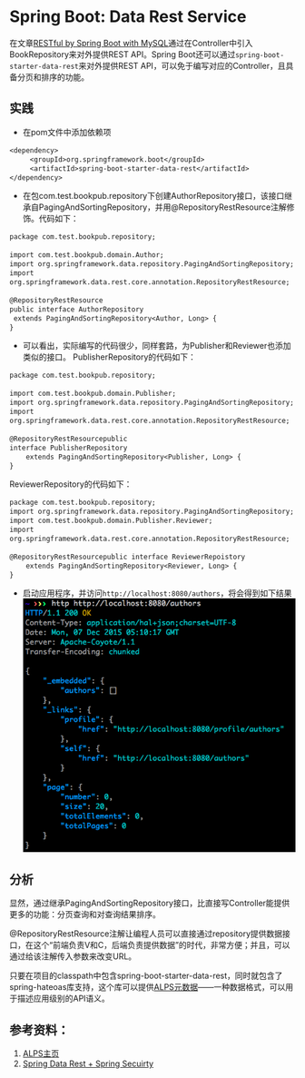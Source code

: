 # Spring Boot: Data Rest Service

在文章[RESTful by Spring Boot with MySQL](spring-boot-rest-mysql.md)通过在Controller中引入BookRepository来对外提供REST API。Spring Boot还可以通过`spring-boot-starter-data-rest`来对外提供REST API，可以免于编写对应的Controller，且具备分页和排序的功能。

## 实践

- 在pom文件中添加依赖项

```
<dependency>
     <groupId>org.springframework.boot</groupId>      
     <artifactId>spring-boot-starter-data-rest</artifactId>
</dependency>
```

- 在包com.test.bookpub.repository下创建AuthorRepository接口，该接口继承自PagingAndSortingRepository，并用@RepositoryRestResource注解修饰。代码如下：

```
package com.test.bookpub.repository;

import com.test.bookpub.domain.Author;
import org.springframework.data.repository.PagingAndSortingRepository;
import org.springframework.data.rest.core.annotation.RepositoryRestResource;

@RepositoryRestResource
public interface AuthorRepository
 extends PagingAndSortingRepository<Author, Long> {
}
```

- 可以看出，实际编写的代码很少，同样套路，为Publisher和Reviewer也添加类似的接口。
PublisherRepository的代码如下：

```
package com.test.bookpub.repository;

import com.test.bookpub.domain.Publisher;
import org.springframework.data.repository.PagingAndSortingRepository;
import org.springframework.data.rest.core.annotation.RepositoryRestResource;

@RepositoryRestResourcepublic
interface PublisherRepository
    extends PagingAndSortingRepository<Publisher, Long> {
}
```

ReviewerRepository的代码如下：

```
package com.test.bookpub.repository;
import org.springframework.data.repository.PagingAndSortingRepository;
import com.test.bookpub.domain.Publisher.Reviewer;
import org.springframework.data.rest.core.annotation.RepositoryRestResource;

@RepositoryRestResourcepublic interface ReviewerRepoistory
    extends PagingAndSortingRepository<Reviewer, Long> {
}
```

- 启动应用程序，并访问`http://localhost:8080/authors`，将会得到如下结果
![访问author信息](images/54.png)

## 分析

显然，通过继承PagingAndSortingRepository接口，比直接写Controller能提供更多的功能：分页查询和对查询结果排序。

@RepositoryRestResource注解让编程人员可以直接通过repository提供数据接口，在这个“前端负责V和C，后端负责提供数据”的时代，非常方便；并且，可以通过给该注解传入参数来改变URL。

只要在项目的classpath中包含spring-boot-starter-data-rest，同时就包含了spring-hateoas库支持，这个库可以提供[ALPS元数据](https://spring.io/blog/2014/07/14/spring-data-rest-now-comes-with-alps-metadata)——一种数据格式，可以用于描述应用级别的API语义。

## 参考资料：

1. [ALPS主页](http://alps.io/spec/index.html)
2. [Spring Data Rest + Spring Secuirty](http://docs.spring.io/spring-data/rest/docs/current/reference/html/#spring-data-examples.spring-security)
